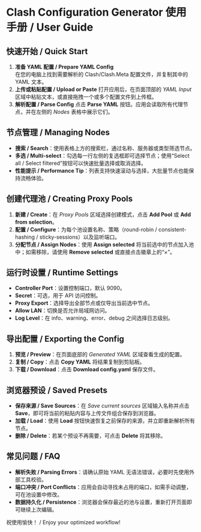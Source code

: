 # Clash Configuration Generator 使用手册 / User Guide

## 快速开始 / Quick Start
1. **准备 YAML 配置 / Prepare YAML Config**  
   在您的电脑上找到需要解析的 Clash/Clash.Meta 配置文件，并复制其中的 YAML 文本。
2. **上传或粘贴配置 / Upload or Paste**
   打开应用后，在页面顶部的 *YAML Input* 区域中粘贴文本，或直接拖拽一个或多个配置文件到上传框。
3. **解析配置 / Parse Config**
   点击 **Parse YAML** 按钮。应用会读取所有代理节点，并在左侧的 *Nodes* 表格中展示它们。

## 节点管理 / Managing Nodes
- **搜索 / Search**：使用表格上方的搜索栏，通过名称、服务器或类型筛选节点。
- **多选 / Multi-select**：勾选每一行左侧的复选框即可选择节点；使用“Select all / Select filtered”按钮可以快速批量选择或取消选择。
- **性能提示 / Performance Tip**：列表支持快速滚动与选择，大批量节点也能保持流畅体验。

## 创建代理池 / Creating Proxy Pools
1. **新建 / Create**：在 *Proxy Pools* 区域选择创建模式，点击 **Add Pool** 或 **Add from selection**。
2. **配置 / Configure**：为每个池设置名称、策略（round-robin / consistent-hashing / sticky-sessions）以及监听端口。
3. **分配节点 / Assign Nodes**：使用 **Assign selected** 将当前选中的节点加入池中；如需移除，请使用 **Remove selected** 或直接点击徽章上的“×”。

## 运行时设置 / Runtime Settings
- **Controller Port**：设置控制端口，默认 9090。
- **Secret**：可选，用于 API 访问控制。
- **Proxy Export**：选择导出全部节点或仅导出当前选中节点。
- **Allow LAN**：切换是否允许局域网访问。
- **Log Level**：在 info、warning、error、debug 之间选择日志级别。

## 导出配置 / Exporting the Config
1. **预览 / Preview**：在页面底部的 *Generated YAML* 区域查看生成的配置。
2. **复制 / Copy**：点击 **Copy YAML** 将结果复制到剪贴板。
3. **下载 / Download**：点击 **Download config.yaml** 保存文件。

## 浏览器预设 / Saved Presets
- **保存来源 / Save Sources**：在 *Save current sources* 区域输入名称并点击 **Save**，即可将当前的粘贴内容与上传文件组合保存到浏览器。
- **加载 / Load**：使用 **Load** 按钮快速恢复之前保存的来源，并立即重新解析所有节点。
- **删除 / Delete**：若某个预设不再需要，可点击 **Delete** 将其移除。

## 常见问题 / FAQ
- **解析失败 / Parsing Errors**：请确认原始 YAML 无语法错误，必要时先使用外部工具校验。
- **端口冲突 / Port Conflicts**：应用会自动寻找未占用的端口，如需手动调整，可在池设置中修改。
- **数据持久化 / Persistence**：浏览器会保存最近的池与设置，重新打开页面即可继续上次编辑。

祝使用愉快！ / Enjoy your optimized workflow!
